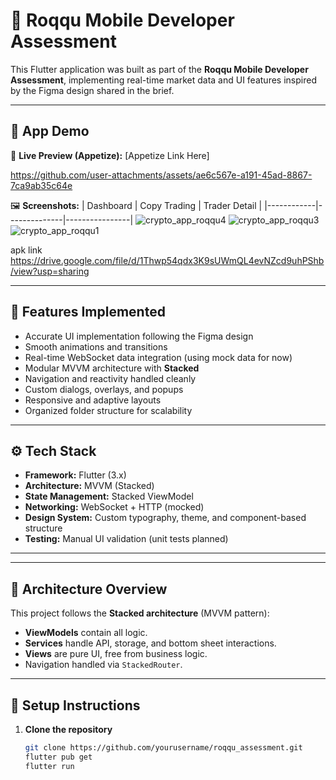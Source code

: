 # 🚀 Roqqu Mobile Developer Assessment

This Flutter application was built as part of the **Roqqu Mobile Developer Assessment**, implementing real-time market data and UI features inspired by the Figma design shared in the brief.

---

## 📱 App Demo

🎥 **Live Preview (Appetize):** [Appetize Link Here]  




https://github.com/user-attachments/assets/ae6c567e-a191-45ad-8867-7ca9ab35c64e


🖼️ **Screenshots:**
| Dashboard | Copy Trading | Trader Detail |
|------------|--------------|----------------|
![crypto_app_roqqu4](https://github.com/user-attachments/assets/378a0224-c407-4e56-b756-2accfcfb4513)
![crypto_app_roqqu3](https://github.com/user-attachments/assets/522c25eb-119c-4b13-98f0-2fe92c62ab3b)
![crypto_app_roqqu1](https://github.com/user-attachments/assets/db1fee27-a509-4f19-b2a7-4845652dfc82)

apk link
https://drive.google.com/file/d/1Thwp54qdx3K9sUWmQL4evNZcd9uhPShb/view?usp=sharing

---

## 🧩 Features Implemented

- Accurate UI implementation following the Figma design  
- Smooth animations and transitions  
- Real-time WebSocket data integration (using mock data for now)  
- Modular MVVM architecture with **Stacked**  
- Navigation and reactivity handled cleanly  
- Custom dialogs, overlays, and popups  
- Responsive and adaptive layouts  
- Organized folder structure for scalability  

---

## ⚙️ Tech Stack

- **Framework:** Flutter (3.x)
- **Architecture:** MVVM (Stacked)
- **State Management:** Stacked ViewModel
- **Networking:** WebSocket + HTTP (mocked)
- **Design System:** Custom typography, theme, and component-based structure
- **Testing:** Manual UI validation (unit tests planned)

---


---

## 🧠 Architecture Overview

This project follows the **Stacked architecture** (MVVM pattern):
- **ViewModels** contain all logic.
- **Services** handle API, storage, and bottom sheet interactions.
- **Views** are pure UI, free from business logic.
- Navigation handled via `StackedRouter`.

---

## 🔧 Setup Instructions

1. **Clone the repository**
   ```bash
   git clone https://github.com/yourusername/roqqu_assessment.git
   flutter pub get
   flutter run
   


